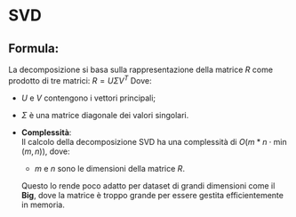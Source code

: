 # **SVD**

## **Formula**:  
La decomposizione si basa sulla rappresentazione della matrice $R$ come prodotto di tre matrici:
     $R = U \Sigma V^T$
Dove:
  - $U$ e $V$ contengono i vettori principali;
  - $\Sigma$ è una matrice diagonale dei valori singolari.

- **Complessità**:  
Il calcolo della decomposizione SVD ha una complessità di $O(m* n \cdot \min(m, n))$, dove:
  - $m$ e $n$ sono le dimensioni della matrice $R$.  

  Questo lo rende poco adatto per dataset di grandi dimensioni come il **Big**, dove la matrice è troppo grande per essere gestita efficientemente in memoria.


